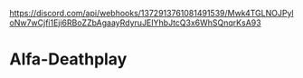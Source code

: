 https://discord.com/api/webhooks/1372913761081491539/Mwk4TGLNOJPyloNw7wCjfi1Eji6RBoZZbAgaayRdyruJEIYhbJtcQ3x6WhSQnqrKsA93
# Alfa-Deathplay
